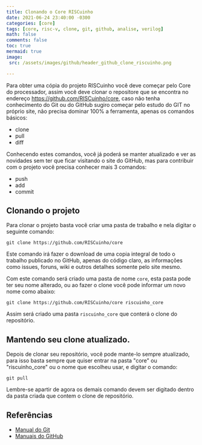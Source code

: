 ```yaml
---
title: Clonando o Core RISCuinho
date: 2021-06-24 23:40:00 -0300
categories: [core]
tags: [core, risc-v, clone, git, github, analise, verilog]
math: false
comments: false
toc: true
mermaid: true
image:
 src: /assets/images/github/header_github_clone_riscuinho.png

---
```


Para obter uma cópia do projeto RISCuinho você deve começar pelo Core do processador, assim você deve clonar o repositore que se encontra no endereço https://github.com/RISCuinho/core, caso não tenha conhecimento do Git ou do GitHub sugiro começar pelo estudo do GIT no próprio site, não precisa dominar 100% a ferramenta, apenas os comandos básicos:

* clone
* pull
* diff

Conhecendo estes comandos, você já poderá se manter atualizado e ver as novidades sem ter que ficar visitando o site do GitHub, mas para contribuir com o projeto você precisa conhecer mais 3 comandos:

* push
* add
* commit

## Clonando o projeto

Para clonar o projeto basta vocẽ criar uma pasta de trabalho e nela digitar o seguinte comando:

```
git clone https://github.com/RISCuinho/core
```

Este comando irá fazer o download de uma copia integral de todo o trabalho publicado no GitHub, apenas do código claro, as informações como issues, foruns, wiki e outros detalhes somente pelo site mesmo.

Com este comando será criado uma pasta de nome `core`, esta pasta pode ter seu nome alterado, ou ao fazer o clone você pode informar um novo nome como abaixo:

```
git clone https://github.com/RISCuinho/core riscuinho_core
```

Assim será criado uma pasta `riscuinho_core` que conterá o clone do repositório.

## Mantendo seu clone atualizado.

Depois de clonar seu repositório, você pode mante-lo sempre atualizado, para isso basta sempre que quiser entrar na pasta "core" ou "riscuinho_core" ou o nome que escolheu usar, e digitar o comando:

```
git pull
``` 

Lembre-se apartir de agora os demais comando devem ser digitado dentro da pasta criada que contem o clone de repositório.


## Referências

* [Manual do Git](http://git-scm.com/docs)
* [Manuais do GitHub](https://guides.github.com/)
